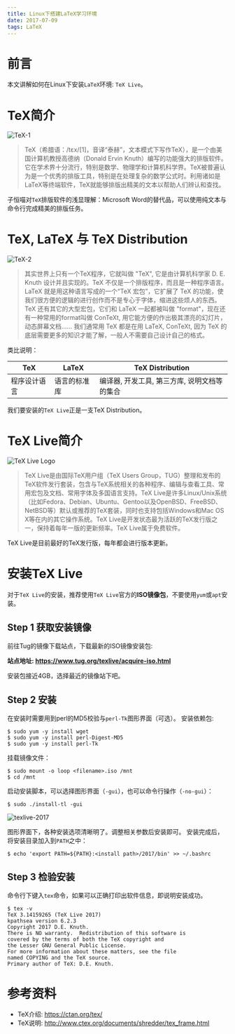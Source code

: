 ```yaml
---
title: Linux下搭建LaTeX学习环境
date: 2017-07-09
tags: LaTeX
---
```


# 前言

本文讲解如何在Linux下安装`LaTeX`环境: `TeX Live`。

# TeX简介

![TeX-1](./tex-1.png)

> TeX（希腊语：/tɛx/[1]，音译“泰赫”，文本模式下写作TeX），是一个由美国计算机教授高德纳（Donald Ervin Knuth）编写的功能强大的排版软件。它在学术界十分流行，特别是数学、物理学和计算机科学界。TeX被普遍认为是一个优秀的排版工具，特别是在处理复杂的数学公式时。利用诸如是LaTeX等终端软件，TeX就能够排版出精美的文本以帮助人们辨认和查找。

子恒喵对`TeX`排版软件的浅显理解：Microsoft Word的替代品，可以使用纯文本与命令行完成精美的排版任务。

# TeX, LaTeX 与 TeX Distribution

![TeX-2](./tex-2.png)

> 其实世界上只有一个TeX程序，它就叫做 "TeX", 它是由计算机科学家 D. E. Knuth 设计并且实现的。TeX 不仅是一个排版程序，而且是一种程序语言。LaTeX 就是用这种语言写成的一个“TeX 宏包”，它扩展了 TeX 的功能，使我们很方便的逻辑的进行创作而不是专心于字体，缩进这些烦人的东西。TeX 还有其它的大型宏包，它们和 LaTeX 一起都被叫做 "format"，现在还有一种常用的format叫做 ConTeXt, 用它能方便的作出极其漂亮的幻灯片，动态屏幕文档…… 我们通常用 TeX 都是在用 LaTeX, ConTeXt, 因为 TeX 的底层需要更多的知识才能了解，一般人不需要自己设计自己的格式。

类比说明：

| TeX | LaTeX | TeX Distribution |
| --- | ----- | ---------------- |
| 程序设计语言 | 语言的标准库 | 编译器, 开发工具, 第三方库, 说明文档等的集合 |

我们要安装的`TeX Live`正是一支TeX Distribution。

# TeX Live简介

![TeX Live Logo](./tex_live_Logo.png)

> TeX Live是由国际TeX用户组（TeX Users Group，TUG）整理和发布的TeX软件发行套装，包含与TeX系统相关的各种程序、编辑与查看工具、常用宏包及文档、常用字体及多国语言支持。TeX Live是许多Linux/Unix系统（比如Fedora、Debian、Ubuntu、Gentoo以及OpenBSD、FreeBSD、NetBSD等）默认或推荐的TeX套装，同时也支持包括Windows和Mac OS X等在内的其它操作系统。TeX Live是开发状态最为活跃的TeX发行版之一，保持着每年一版的更新频率。TeX Live属于免费软件。

TeX Live是目前最好的TeX发行版，每年都会进行版本更新。

# 安装TeX Live

对于`TeX Live`的安装，推荐使用`TeX Live`官方的**ISO镜像包**，不要使用`yum`或`apt`安装。

## Step 1 获取安装镜像

前往Tug的镜像下载站点，下载最新的ISO镜像安装包:

**站点地址: https://www.tug.org/texlive/acquire-iso.html**

安装包接近4GB，选择最近的镜像站下吧。

## Step 2 安装

在安装时需要用到perl的MD5校验与`perl-Tk`图形界面（可选）。
安装依赖包:
```
$ sudo yum -y install wget
$ sudo yum -y install perl-Digest-MD5
$ sudo yum -y install perl-Tk
```
挂载镜像文件：
```
$ sudo mount -o loop <filename>.iso /mnt
$ cd /mnt
```
启动安装脚本，可以选择图形界面（`-gui`），也可以命令行操作（`-no-gui`）：
```
$ sudo ./install-tl -gui
```

![texlive-2017](./texlive2017.png)

图形界面下，各种安装选项清晰明了。调整相关参数后安装即可。
安装完成后，将安装目录加入到`PATH`之中：

```
$ echo 'export PATH=${PATH}:<install path>/2017/bin' >> ~/.bashrc
```

## Step 3 检验安装

命令行下键入`tex`命令，如果可以正确打印出软件信息，即说明安装成功。

```
$ tex -v
TeX 3.14159265 (TeX Live 2017)
kpathsea version 6.2.3
Copyright 2017 D.E. Knuth.
There is NO warranty.  Redistribution of this software is
covered by the terms of both the TeX copyright and
the Lesser GNU General Public License.
For more information about these matters, see the file
named COPYING and the TeX source.
Primary author of TeX: D.E. Knuth.
```

# 参考资料

- TeX介绍: https://ctan.org/tex/
- TeX说明: http://www.ctex.org/documents/shredder/tex_frame.html

